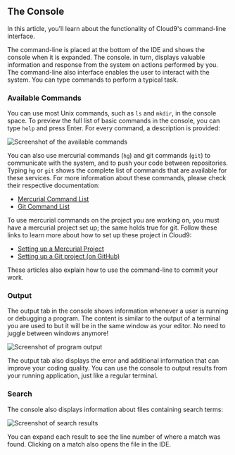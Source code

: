 ## The Console

In this article, you'll learn about the functionality of Cloud9's command-line interface. 

The command-line is placed at the bottom of the IDE and shows the console when it is expanded. The console. in turn, displays valuable information and response from the system on actions performed by you. The command-line also interface enables the user to interact with the system. You can type commands to perform a typical task.

### Available Commands
You can use most Unix commands, such as `ls` and `mkdir`, in the console space. To preview the full list of basic commands in the console, you can type `help` and press Enter. For every command, a description is provided:

![Screenshot of the available commands](./images/availableCommands.png)

You can also use mercurial commands (`hg`) and git commands (`git`) to communicate with the system, and to push your code between repositories. Typing `hg` or `git` shows the complete list of commands that are available for these services. For more information about these commands, please check their respective documentation:

* [Mercurial Command List](http://mercurial.selenic.com/guide)
* [Git Command List](http://help.github.com/git-cheat-sheets)

To use mercurial commands on the project you are working on, you must have a mercurial project set up; the same holds true for git. Follow these links to learn more about how to set up these project in Cloud9:

* [Setting up a Mercurial Project](./setting_up_bitbucket_mercurial.html)
* [Setting up a Git project (on GitHub)](./setting_up_github_project.html)

These articles also explain how to use the command-line to commit your work.

### Output

The output tab in the console shows information whenever a user is running or debugging a program. The content is similar to the output of a terminal you are used to but it will be in the same window as your editor. No need to juggle between windows anymore!

![Screenshot of program output](./images/consoleOutput.png)

The output tab also displays the error and additional information that can improve your coding quality. You can use the console to output results from your running application, just like a regular terminal.

### Search

The console also displays information about files containing search terms:

![Screenshot of search results](./images/searchResults.png)

You can expand each result to see the line number of where a match was found. Clicking on a match also opens the file in the IDE.